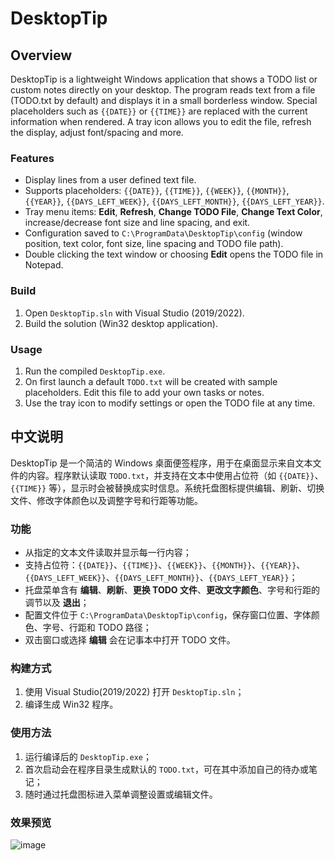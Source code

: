 # DesktopTip

## Overview
DesktopTip is a lightweight Windows application that shows a TODO list or custom notes directly on your desktop. The program reads text from a file (TODO.txt by default) and displays it in a small borderless window. Special placeholders such as `{{DATE}}` or `{{TIME}}` are replaced with the current information when rendered. A tray icon allows you to edit the file, refresh the display, adjust font/spacing and more.

### Features
- Display lines from a user defined text file.
- Supports placeholders: `{{DATE}}`, `{{TIME}}`, `{{WEEK}}`, `{{MONTH}}`, `{{YEAR}}`, `{{DAYS_LEFT_WEEK}}`, `{{DAYS_LEFT_MONTH}}`, `{{DAYS_LEFT_YEAR}}`.
- Tray menu items: **Edit**, **Refresh**, **Change TODO File**, **Change Text Color**, increase/decrease font size and line spacing, and exit.
- Configuration saved to `C:\ProgramData\DesktopTip\config` (window position, text color, font size, line spacing and TODO file path).
- Double clicking the text window or choosing **Edit** opens the TODO file in Notepad.

### Build
1. Open `DesktopTip.sln` with Visual Studio (2019/2022).
2. Build the solution (Win32 desktop application).

### Usage
1. Run the compiled `DesktopTip.exe`.
2. On first launch a default `TODO.txt` will be created with sample placeholders. Edit this file to add your own tasks or notes.
3. Use the tray icon to modify settings or open the TODO file at any time.

## 中文说明
DesktopTip 是一个简洁的 Windows 桌面便签程序，用于在桌面显示来自文本文件的内容。程序默认读取 `TODO.txt`，并支持在文本中使用占位符（如 `{{DATE}}`、`{{TIME}}` 等），显示时会被替换成实时信息。系统托盘图标提供编辑、刷新、切换文件、修改字体颜色以及调整字号和行距等功能。

### 功能
- 从指定的文本文件读取并显示每一行内容；
- 支持占位符：`{{DATE}}`、`{{TIME}}`、`{{WEEK}}`、`{{MONTH}}`、`{{YEAR}}`、`{{DAYS_LEFT_WEEK}}`、`{{DAYS_LEFT_MONTH}}`、`{{DAYS_LEFT_YEAR}}`；
- 托盘菜单含有 **编辑**、**刷新**、**更换 TODO 文件**、**更改文字颜色**、字号和行距的调节以及 **退出**；
- 配置文件位于 `C:\ProgramData\DesktopTip\config`，保存窗口位置、字体颜色、字号、行距和 TODO 路径；
- 双击窗口或选择 **编辑** 会在记事本中打开 TODO 文件。

### 构建方式
1. 使用 Visual Studio(2019/2022) 打开 `DesktopTip.sln`；
2. 编译生成 Win32 程序。

### 使用方法
1. 运行编译后的 `DesktopTip.exe`；
2. 首次启动会在程序目录生成默认的 `TODO.txt`，可在其中添加自己的待办或笔记；
3. 随时通过托盘图标进入菜单调整设置或编辑文件。

### 效果预览
![image](https://github.com/user-attachments/assets/ffca57aa-430e-41d0-bb73-e0e94afd1651)
